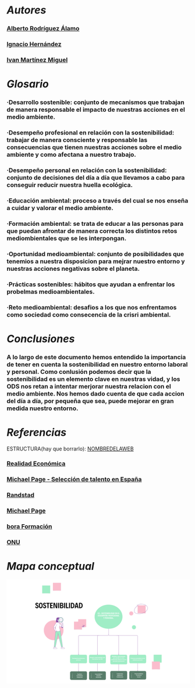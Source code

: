 # *Autores*

### [Alberto Rodríguez Álamo](https://github.com/Alberto-Rodriguez999)

### [Ignacio Hernández](https://github.com/anxowo)

### [Ivan Martínez Miguel](https://github.com/ivanius05)



# *Glosario*

### ·Desarrollo sostenible: conjunto de mecanismos que trabajan de manera responsable el impacto de nuestras acciones en el medio ambiente.

### ·Desempeño profesional en relación con la sostenibilidad: trabajar de manera consciente y responsable las consecuencias que tienen nuestras acciones sobre el medio ambiente y como afectana a nuestro trabajo.

### ·Desempeño personal en relación con la sostenibilidad: conjunto de decisiones del día a día que llevamos a cabo para conseguir reducir nuestra huella ecológica.

### ·Educación ambiental: proceso a través del cual se nos enseña a cuidar y valorar el medio ambiente.

### ·Formación ambiental: se trata de educar a las personas para que puedan afrontar de manera correcta los distintos retos mediombientales que se les interpongan.

### ·Oportunidad medioambiental: conjunto de posibilidades que tenemios a nuestra disposicion para  mejrar nuestro entorno y nuestras acciones negativas sobre el planeta.

### ·Prácticas sostenibles: hábitos que ayudan a enfrentar los probelmas medioambientales.

### ·Reto medioambiental: desafios a los que nos enfrentamos como sociedad como consecencia de la crisri ambiental.


# *Conclusiones*

### A lo largo de este documento hemos entendido la importancia de tener en cuenta la sostenibilidad en nuestro entorno laboral y personal. Como conlusión podemos decir que la sostenibilidad es un elemento clave en nuestras vidad, y los ODS nos retan a intentar merjorar nuestra relacion con el medio ambiente. Nos hemos dado cuenta de que cada accion del día a día, por pequeña que sea, puede mejorar en gran medida nuestro entorno.

# *Referencias*
ESTRUCTURA(hay que borrarlo): [NOMBREDELAWEB](ENLACEDELAWEB)
### [Realidad Económica](https://www.realidadeconomica.es/la-importancia-de-la-sostenibilidad-en-tu-trabajo/39804)
### [Michael Page - Selección de talento en España](https://www.michaelpage.es/advice/empresas/desarrollo-profesional-y-retención-de-talento/satw23-¿por-qué-es-importante-la-sostenibilidad-en-el-mundo-laboral-perspectivas-para-2023)
### [Randstad](https://www.randstad.es)
### [Michael Page](https://www.michaelpage.es)
### [bora Formación](https://academy.bora.com/es-es)
### [ONU](https://sdgs.un.org/goals)
# *Mapa conceptual*

![conceptoUD3.png](https://github.com/Alberto-Rodriguez999/Sostenibilidad-en-el-desempeno-profesional-y-personal./blob/main/img/conceptoUD3.png)
